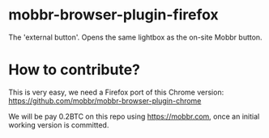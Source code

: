 # mobbr-browser-plugin-firefox
The 'external button'. Opens the same lightbox as the on-site Mobbr button. 

# How to contribute?

This is very easy, we need a Firefox port of this Chrome version: https://github.com/mobbr/mobbr-browser-plugin-chrome

We will be pay 0.2BTC on this repo using https://mobbr.com, once an initial working version is committed. 
